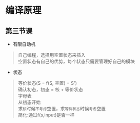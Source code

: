 # 编译原理

## 第三节课

* 有限自动机  
> 自己编程，选择用空置状态来插入  
> 空置状态有自己的优势，每个状态只需要管理好自己的模块  

* 状态
> 等价状态(S = f(S, 空置) = S')  
> 确认初态，初态 = 核 + 等价状态  
> 字母表  
> 从初态开始  
> 求`核`时候`不考虑`空置，求`等价状态`时候`考虑`空置  
> 简化:通过f(s,input)是否一样